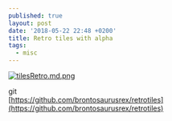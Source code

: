 ```yaml
---
published: true
layout: post
date: '2018-05-22 22:48 +0200'
title: Retro tiles with alpha
tags:
  - misc
---
```

[![tilesRetro.md.png](https://cdn.scrot.moe/images/2018/05/22/tilesRetro.md.png)](https://cdn.scrot.moe/images/2018/05/22/tilesRetro.png)

git  
[https://github.com/brontosaurusrex/retrotiles](https://github.com/brontosaurusrex/retrotiles)
